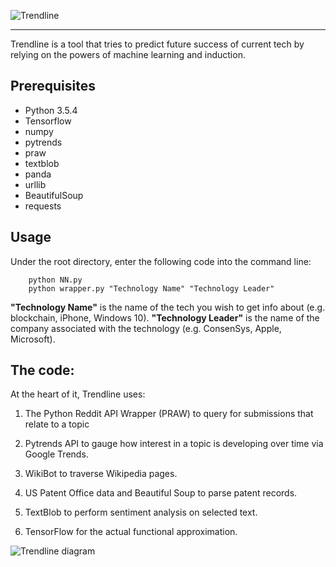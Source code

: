 ![Trendline](https://i.imgur.com/qnPNMKp.png)

<hr/>

Trendline is a tool that tries to predict future success of current tech by relying on the powers of machine learning and induction.

## Prerequisites
* Python 3.5.4
* Tensorflow
* numpy
* pytrends
* praw
* textblob
* panda
* urllib
* BeautifulSoup
* requests

## Usage
Under the root directory, enter the following code into the command line:
```
    python NN.py
    python wrapper.py "Technology Name" "Technology Leader"
```
**"Technology Name"** is the name of the tech you wish to get info about (e.g. blockchain, iPhone, Windows 10).
**"Technology Leader"** is the name of the company associated with the technology (e.g. ConsenSys, Apple, Microsoft).

## The code:
At the heart of it, Trendline uses:

1) The Python Reddit API Wrapper (PRAW) to query for submissions that relate to a topic

2) Pytrends API to gauge how interest in a topic is developing over time via Google Trends.

3) WikiBot to traverse Wikipedia pages. 

4) US Patent Office data and Beautiful Soup to parse patent records.

5) TextBlob to perform sentiment analysis on selected text.

6) TensorFlow for the actual functional approximation.

<p></p>

![Trendline diagram](https://i.imgur.com/1xt5QZg.png)
